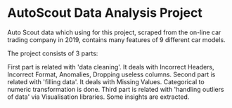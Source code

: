 # AutoScout Data Analysis Project

Auto Scout data which using for this project, scraped from the on-line car trading company in 2019, contains many features of 9 different car models.

The project consists of 3 parts:

First part is related with 'data cleaning'. It deals with Incorrect Headers, Incorrect Format, Anomalies, Dropping useless columns.
Second part is related with 'filling data'. It deals with Missing Values. Categorical to numeric transformation is done.
Third part is related with 'handling outliers of data' via Visualisation libraries. Some insights are extracted.
